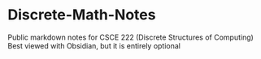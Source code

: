 # Discrete-Math-Notes
Public markdown notes for CSCE 222 (Discrete Structures of Computing)   
Best viewed with Obsidian, but it is entirely optional
